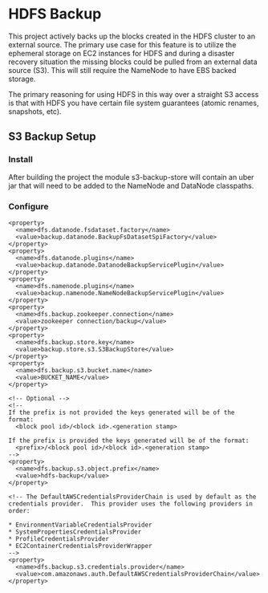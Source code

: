 # HDFS Backup

This project actively backs up the blocks created in the HDFS cluster to an external source. The primary use case for this feature is to utilize the ephemeral storage on EC2 instances for HDFS and during a disaster recovery situation the missing blocks could be pulled from an external data source (S3).  This will still require the NameNode to have EBS backed storage.

The primary reasoning for using HDFS in this way over a straight S3 access is that with HDFS you have certain file system guarantees (atomic renames, snapshots, etc).

## S3 Backup Setup

### Install

After building the project the module s3-backup-store will contain an uber jar that will need to be added to the NameNode and DataNode classpaths.

### Configure

```
<property>
  <name>dfs.datanode.fsdataset.factory</name>
  <value>backup.datanode.BackupFsDatasetSpiFactory</value>
</property>
<property>
  <name>dfs.datanode.plugins</name>
  <value>backup.datanode.DatanodeBackupServicePlugin</value>
</property>
<property>
  <name>dfs.namenode.plugins</name>
  <value>backup.namenode.NameNodeBackupServicePlugin</value>
</property>
<property>
  <name>dfs.backup.zookeeper.connection</name>
  <value>zookeeper connection/backup</value>
</property>
<property>
  <name>dfs.backup.store.key</name>
  <value>backup.store.s3.S3BackupStore</value>
</property>
<property>
  <name>dfs.backup.s3.bucket.name</name>
  <value>BUCKET_NAME</value>
</property>

<!-- Optional -->
<!--
If the prefix is not provided the keys generated will be of the format:
  <block pool id>/<block id>.<generation stamp>

If the prefix is provided the keys generated will be of the format:
  <prefix>/<block pool id>/<block id>.<generation stamp>
-->
<property>
  <name>dfs.backup.s3.object.prefix</name>
  <value>hdfs-backup</value>
</property>

<!-- The DefaultAWSCredentialsProviderChain is used by default as the credentials provider.  This provider uses the following providers in order:

* EnvironmentVariableCredentialsProvider
* SystemPropertiesCredentialsProvider
* ProfileCredentialsProvider
* EC2ContainerCredentialsProviderWrapper
-->
<property>
  <name>dfs.backup.s3.credentials.provider</name>
  <value>com.amazonaws.auth.DefaultAWSCredentialsProviderChain</value>
</property>
```
